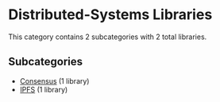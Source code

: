# Distributed-Systems Libraries

This category contains 2 subcategories with 2 total libraries.

## Subcategories

- [Consensus](Consensus.md) (1 library)
- [IPFS](IPFS.md) (1 library)
